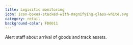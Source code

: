 ```yaml
---
title: Logisitic monitoring
icon: icon-boxes-stacked-with-magnifying-glass-white.svg
category: retail
background-color: FD0011
---
```


Alert staff about arrival of goods and track assets.